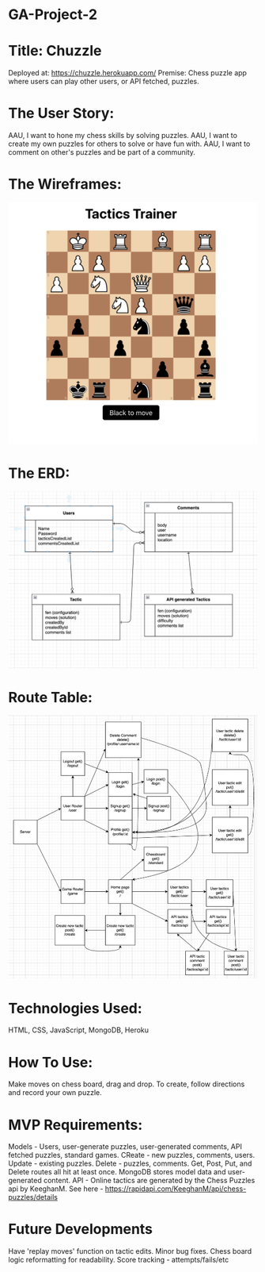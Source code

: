 # GA-Project-2

# Title: Chuzzle
Deployed at: https://chuzzle.herokuapp.com/
Premise: Chess puzzle app where users can play other users, or API fetched, puzzles.

# The User Story:
AAU, I want to hone my chess skills by solving puzzles.
AAU, I want to create my own puzzles for others to solve or have fun with.
AAU, I want to comment on other's puzzles and be part of a community.

# The Wireframes:
![](Images/Wireframe_Board.png)

# The ERD: 
![](Images/newERD.png)

# Route Table:
![](Images/RouteTable.png)

# Technologies Used:
HTML, CSS, JavaScript, MongoDB, Heroku

# How To Use:
Make moves on chess board, drag and drop.
To create, follow directions and record your own puzzle.

# MVP Requirements:
Models - Users, user-generate puzzles, user-generated comments, API fetched puzzles, standard games.
CReate - new puzzles, comments, users. Update - existing puzzles. Delete - puzzles, comments. Get, Post, Put, and Delete routes all hit at least once.
MongoDB stores model data and user-generated content.
API - Online tactics are generated by the Chess Puzzles api by KeeghanM. See here - https://rapidapi.com/KeeghanM/api/chess-puzzles/details

# Future Developments
Have 'replay moves' function on tactic edits.
Minor bug fixes.
Chess board logic reformatting for readability.
Score tracking - attempts/fails/etc